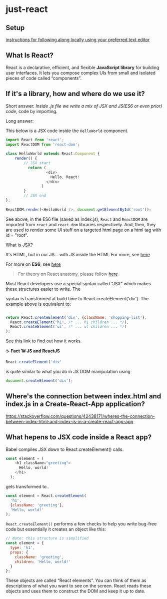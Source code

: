 # just-react

## Setup

[instructions for following along locally using your preferred text editor
](https://reactjs.org/tutorial/tutorial.html#setup-option-2-local-development-environment)

## What Is React?

React is a declarative, efficient, and flexible **JavaScript library** for building user interfaces. It lets you compose complex UIs from small and isolated pieces of code called “components”.

## If it's a library, how and where do we use it?

Short answer: *Inside .js file we write a mix of JSX and JS(ES6 or even prior) code*, code by importing.

Long answer:

This below is a JSX code inside the `HelloWorld` component.


```js
import React from 'react';
import ReactDOM from 'react-dom';
 
class HelloWorld extends React.Component {
    render() {
        // JSX start
          return (
                  <div>
                    Hello, React!
                  </div>
                )
        }
        // JSX end
};
 
ReactDOM.render(<HelloWorld />, document.getElementById('root'));
```

See above, in the ES6 file (saved as index.js), `React` and `ReactDOM` are imported from `react` and `react-dom` libraries respectively. And, then, they are used to render some UI stuff on a targeted html page on a html tag with id = "root".

What is JSX?

 It's HTML, but in our JS... with JS inside the HTML For more, see [here](https://reactjs.org/docs/introducing-jsx.html)

For more on **ES6**, see [here](https://github.com/boseabhishek/just-about-javascript/blob/main/README.md#i-keep-on-hearing-about-es6-whats-the-fuss--all-about)

> For theory on React anatomy, please follow [here](docs/mds/react-in-depth.md)


Most React developers use a special syntax called “JSX” which makes these structures easier to write. The <div /> syntax is transformed at build time to React.createElement('div'). The example above is equivalent to:

```js

return React.createElement('div', {className: 'shopping-list'},
  React.createElement('h1', /* ... h1 children ... */),
  React.createElement('ul', /* ... ul children ... */)
);

```

See [this](https://babeljs.io/repl/#?browsers=defaults%2C%20not%20ie%2011%2C%20not%20ie_mob%2011&build=&builtIns=false&spec=false&loose=false&code_lz=DwEwlgbgBAxgNgQwM5IHIILYFMC8AiJACwHsAHUsAOwHMBaOMJAFzwD4AoKKYQgRlYDKJclWpQAMoyZQAZsQBOUAN6l5ZJADpKmLAF9gAej4cuwAK5wTXbg1YBJSswTV5mQ7c7XgtgOqEETEgAguTuYFamtgDyMBZmSGFWhhYchuAQrADc7EA&debug=false&forceAllTransforms=false&shippedProposals=false&circleciRepo=&evaluate=false&fileSize=false&timeTravel=false&sourceType=module&lineWrap=true&presets=react&prettier=false&targets=&version=7.12.12&externalPlugins=) link to find out how it works.

:coffee:    **Fact 1# JS and ReactJS**

```js
React.createElement('div'
```

is quite similar to what you do in JS DOM manipulation using 
```js
document.createElement('div');
```

## Where's the connection between index.html and index.js in a Create-React-App application?

https://stackoverflow.com/questions/42438171/wheres-the-connection-between-index-html-and-index-js-in-a-create-react-app-app

## What hepens to JSX code inside a React app?

Babel compiles JSX down to React.createElement() calls.

```js
const element = (
    <h1 className="greeting">
      Hello, world!
    </h1>
  );
```
gets transformed to..

```js
const element = React.createElement(
  'h1',
  {className: 'greeting'},
  'Hello, world!'
); 
```
`React.createElement()` performs a few checks to help you write bug-free code but essentially it creates an object like this:

```js
// Note: this structure is simplified
const element = {
  type: 'h1',
  props: {
    className: 'greeting',
    children: 'Hello, world!'
  }
};
```

These objects are called “React elements”. You can think of them as descriptions of what you want to see on the screen. React reads these objects and uses them to construct the DOM and keep it up to date.




